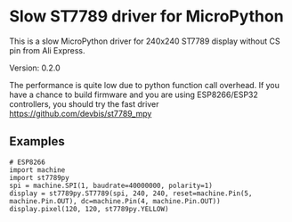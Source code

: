 Slow ST7789 driver for MicroPython
==================================

This is a slow MicroPython driver for 240x240 ST7789 display without CS pin 
from Ali Express.

Version: 0.2.0

The performance is quite low due to python function call overhead.
If you have a chance to build firmware and you are using 
ESP8266/ESP32 controllers, you should try the fast driver 
https://github.com/devbis/st7789_mpy

Examples
--------

    # ESP8266
    import machine
    import st7789py
    spi = machine.SPI(1, baudrate=40000000, polarity=1)
    display = st7789py.ST7789(spi, 240, 240, reset=machine.Pin(5, machine.Pin.OUT), dc=machine.Pin(4, machine.Pin.OUT))
    display.pixel(120, 120, st7789py.YELLOW)
